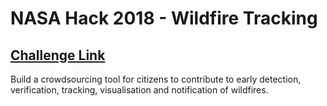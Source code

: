 # NASA Hack 2018 - Wildfire Tracking
## [Challenge Link](https://2018.spaceappschallenge.org/challenges/volcanoes-icebergs-and-asteroids-oh-my/real-time-fire-app/details)
Build a crowdsourcing tool for citizens to contribute to early detection, verification, tracking, visualisation and notification of wildfires.

